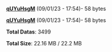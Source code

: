 [**qUYuHsgM**](/data/qUYuHsgM.txt) (09/01/23 - 17:54)- 58 bytes

[**qUYuHsgM**](/data/qUYuHsgM.txt) (09/01/23 - 17:54)- 58 bytes

**Total Datas**: 3499

**Total Size**: 22.16 MB / 22.2 MB